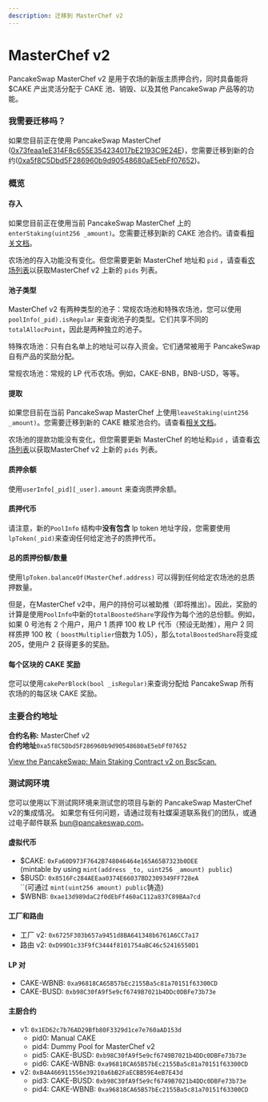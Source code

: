 ```yaml
---
description: 迁移到 MasterChef v2
---
```


# MasterChef v2

PancakeSwap MasterChef v2 是用于农场的新版主质押合约，同时具备能将 $CAKE 产出灵活分配于 CAKE 池、销毁、以及其他 PancakeSwap 产品等的功能。

### 我需要迁移吗？&#x20;

如果您目前正在使用 PancakeSwap MasterChef ([0x73feaa1eE314F8c655E354234017bE2193C9E24E](https://bscscan.com/address/0x73feaa1eE314F8c655E354234017bE2193C9E24E))，您需要迁移到新的合约([0xa5f8C5Dbd5F286960b9d90548680aE5ebFf07652](https://bscscan.com/address/0xa5f8C5Dbd5F286960b9d90548680aE5ebFf07652))。

### 概览

#### **存入**&#x20;

如果您目前正在使用当前 PancakeSwap MasterChef 上的 `enterStaking(uint256 _amount)`。您需要迁移到新的 CAKE 池合约。请查看[相关文档](../cake-tang-jiang-chi.md)。&#x20;

农场池的存入功能没有变化。但您需要更新 MasterChef 地址和 `pid` ，请查看[农场列表](nong-chang-lie-biao.md)以获取MasterChef v2 上新的  `pids` 列表。

#### **池子类型**

MasterChef v2 有两种类型的池子：常规农场池和特殊农场池，您可以使用 `poolInfo(_pid).isRegular` 来查询池子的类型。它们共享不同的 `totalAllocPoint`，因此是两种独立的池子。&#x20;

特殊农场池：只有白名单上的地址可以存入资金。它们通常被用于 PancakeSwap 自有产品的奖励分配。&#x20;

常规农场池：常规的 LP 代币农场。例如，CAKE-BNB，BNB-USD，等等。

#### 提取

如果您目前在当前 PancakeSwap MasterChef 上使用`leaveStaking(uint256 _amount)`。您需要迁移到新的 CAKE 糖浆池合约。请查看[相关文档](../cake-tang-jiang-chi.md)。&#x20;

农场池的提款功能没有变化，但您需要更新 MasterChef 的地址和`pid` ，请查看[农场列表](nong-chang-lie-biao.md)以获取MasterChef v2 上新的 `pids` 列表。

#### 质押余额&#x20;

使用`userInfo[_pid][_user].amount` 来查询质押余额。

#### 质押代币

请注意，新的`PoolInfo` 结构中**没有包含** lp token 地址字段，您需要使用`lpToken(_pid)`来查询任何给定池子的质押代币。

#### 总的质押份额/数量

使用`lpToken.balanceOf(MasterChef.address)` 可以得到任何给定农场池的总质押数量。&#x20;

但是，在MasterChef v2中，用户的持份可以被助推（即将推出）。因此，奖励的计算是使用`PoolInfo`中新的`totalBoostedShare`字段作为每个池的总份额。例如，如果 0 号池有 2 个用户，用户 1 质押 100 枚 LP 代币（预设无助推），用户 2 同样质押 100 枚（ `boostMultiplier`倍数为 1.05），那么`totalBoostedShare`将变成 205，使用户 2 获得更多的奖励。

#### 每个区块的 CAKE 奖励&#x20;

您可以使用`cakePerBlock(bool _isRegular)`来查询分配给 PancakeSwap 所有农场的的每区块 CAKE 奖励。

### 主要合约地址

**合约名称:** MasterChef v2\
**合约地址**`0xa5f8C5Dbd5F286960b9d90548680aE5ebFf07652`

[View the PancakeSwap: Main Staking Contract v2 on BscScan.](https://bscscan.com/address/0xa5f8C5Dbd5F286960b9d90548680aE5ebFf07652)

### 测试网环境&#x20;

您可以使用以下测试网环境来测试您的项目与新的 PancakeSwap MasterChef v2的集成情况。 如果您有任何问题，请通过现有社媒渠道联系我们的团队，或通过电子邮件联系 bun@pancakeswap.com。

#### 虚拟代币

* $CAKE: `0xFa60D973F7642B748046464e165A65B7323b0DEE`\
  (mintable by using `mint(address _to, uint256 _amount) public`)
* $BUSD: `0x8516Fc284AEEaa0374E66037BD2309349FF728eA`\
  ``(可通过 `mint(uint256 amount) public`铸造)
* $WBNB: `0xae13d989daC2f0dEbFf460aC112a837C89BAa7cd`

#### 工厂和路由

* 工厂 v2: `0x6725F303b657a9451d8BA641348b6761A6CC7a17`
* 路由 v2: `0xD99D1c33F9fC3444f8101754aBC46c52416550D1`

#### LP 对

* CAKE-WBNB: `0xa96818CA65B57bEc2155Ba5c81a70151f63300CD`
* CAKE-BUSD: `0xb98C30fA9f5e9cf6749B7021b4DDc0DBFe73b73e`

#### 主厨合约

* v1: `0x1ED62c7b76AD29Bfb80F3329d1ce7e760aAD153d`
  * pid0: Manual CAKE
  * pid4: Dummy Pool for MasterChef v2
  * pid5: CAKE-BUSD: `0xb98C30fA9f5e9cf6749B7021b4DDc0DBFe73b73e`
  * pid6: CAKE-WBNB: `0xa96818CA65B57bEc2155Ba5c81a70151f63300CD`
* v2: `0xB4A466911556e39210a6bB2FaECBB59E4eB7E43d`
  * pid3: CAKE-BUSD: `0xb98C30fA9f5e9cf6749B7021b4DDc0DBFe73b73e`
  * pid4: CAKE-WBNB: `0xa96818CA65B57bEc2155Ba5c81a70151f63300CD`
